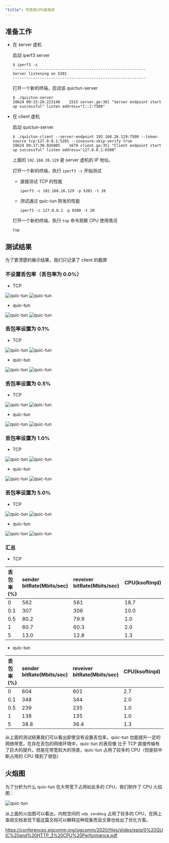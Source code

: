 ```yaml
---
"title": 带宽和CPU使用率
---
```


## 准备工作

* 在 server 虚机

  启动 iperf3 server

  ```console
  $ iperf3 -s
  -----------------------------------------------------------
  Server listening on 5201
  -----------------------------------------------------------
  ```

  打开一个新的终端，启动该 quictun-server

  ```console
  $ ./quictun-server
  I0624 09:15:29.223140    1515 server.go:30] "Server endpoint start up successful" listen address="[::]:7500"
  ```

* 在 client 虚机

  启动 quictun-server

  ```console
  $ ./quictun-client --server-endpoint 192.168.26.129:7500 --token-source tcp:127.0.0.1:5201 --insecure-skip-verify true
  I0624 09:17:30.926905    1679 client.go:35] "Client endpoint start up successful" listen address="127.0.0.1:6500"
  ```

  上面的 `192.168.26.129` 是 server  虚机的 IP 地址。

  打开一个新的终端，执行 `iperf3 -c` 开始测试

  * 直接测试 TCP 的性能

    ```console
    iperf3 -c 192.168.26.129 -p 5201 -t 20
    ```

  * 测试通过 quic-tun 转发的性能

    ```console
    iperf3 -c 127.0.0.1 -p 6500 -t 20
    ```

  打开一个新的终端，执行 `top` 命令观察 CPU 使用情况

    ```console
    top
    ```

## 测试结果

为了更清楚的展示结果，我们只记录了 client 的截屏

### 不设置丢包率（丢包率为 0.0%）

* TCP

<img src="../images/bandwidth-direct-0.0.png" alt="quic-tun"/>
<img src="../images/cpu-direct-0.0.png" alt="quic-tun"/>

* quic-tun

<img src="../images/bandwidth-proxy-0.0.png" alt="quic-tun"/>
<img src="../images/cpu-proxy-0.0.png" alt="quic-tun"/>

### 丢包率设置为 0.1%

* TCP

<img src="../images/bandwidth-direct-0.1.png" alt="quic-tun"/>
<img src="../images/cpu-direct-0.1.png" alt="quic-tun"/>

* quic-tun

<img src="../images/bandwidth-proxy-0.1.png" alt="quic-tun"/>
<img src="../images/cpu-proxy-0.1.png" alt="quic-tun"/>

### 丢包率设置为 0.5%

* TCP

<img src="../images/bandwidth-direct-0.5.png" alt="quic-tun"/>
<img src="../images/cpu-direct-0.5.png" alt="quic-tun"/>

* quic-tun

<img src="../images/bandwidth-proxy-0.5.png" alt="quic-tun"/>
<img src="../images/cpu-proxy-0.5.png" alt="quic-tun"/>

### 丢包率设置为 1.0%

* TCP

<img src="../images/bandwidth-direct-1.0.png" alt="quic-tun"/>
<img src="../images/cpu-direct-1.0.png" alt="quic-tun"/>

* quic-tun

<img src="../images/bandwidth-proxy-1.0.png" alt="quic-tun"/>
<img src="../images/cpu-proxy-1.0.png" alt="quic-tun"/>

### 丢包率设置为 5.0%

* TCP

<img src="../images/bandwidth-direct-5.0.png" alt="quic-tun"/>
<img src="../images/cpu-direct-5.0.png" alt="quic-tun"/>

* quic-tun

<img src="../images/bandwidth-proxy-5.0.png" alt="quic-tun"/>
<img src="../images/cpu-proxy-5.0.png" alt="quic-tun"/>

### 汇总

* TCP

|丢包率 (%)|sender bitRate(Mbits/sec)|reveiver bitRate(Mbits/sec)|CPU(ksoftirqd)|
|:------------------|:-----|:-----|:-----|
| 0  |  562 | 561 |  18.7 |
| 0.1 | 307 | 306 | 10.0 |
| 0.5 | 80.2 | 79.9 | 1.0 |
| 1 |60.7 | 60.3 | 2.0 |
| 5 |13.0 | 12.8 | 1.3 |

* quic-tun

|丢包率 (%)|sender bitRate(Mbits/sec)|reveiver bitRate(Mbits/sec)|CPU(ksoftirqd)|CPU(quictun-client)|
|:------------------|:-----|:-----|:-----|:-----|
| 0 | 604 | 601 | 2.7 | 75.1 |
| 0.1 | 348 | 344 | 2.0  | 66.3 |
| 0.5 | 239 | 235 | 1.0 | 49.8 |
| 1 | 138 | 135 | 1.0 | 35.7 |
| 5 | 38.8 | 36.4 | 1.3 | 22.9 |

从上面的测试结果我们可以看出即使没有设置丢包率，quic-tun 也能提升一定的网络带宽，在存在丢包的网络环境中，quic-tun 的表现像
比于 TCP 直接传输有了巨大的提升。但是在带宽较大的场景，quic-tun 占用了较多的 CPU（但是软中断占用的 CPU 降到了很低）

## 火焰图

为了分析为什么 quic-tun 在大带宽下占用如此多的 CPU，我们制作了 CPU 火焰图：

<img src="../images/cpu-flame.png" alt="quic-tun"/>

从上面的火焰图可以看出，内核空间的 `udp_sendmsg` 占用了较多的 CPU，在网上查阅文档发现下面这篇文档可以解释这种现象而且文章也给出了优化方案。

https://conferences.sigcomm.org/sigcomm/2020/files/slides/epiq/0%20QUIC%20and%20HTTP_3%20CPU%20Performance.pdf
